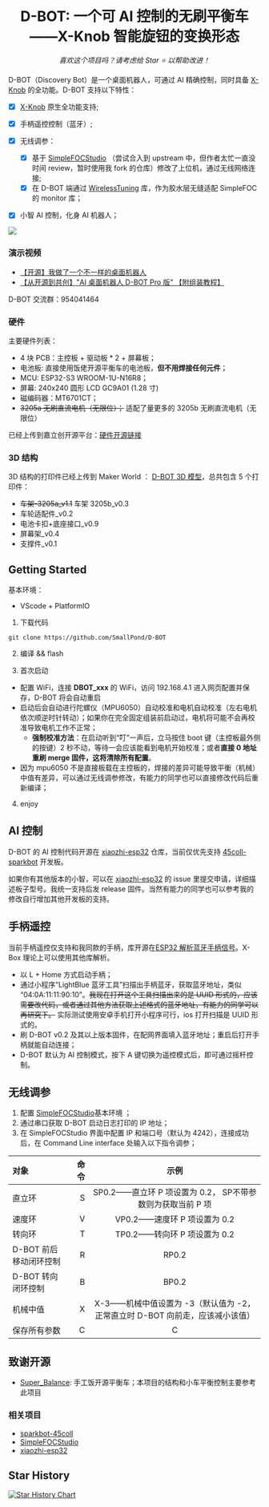 <h1 align="center">D-BOT: 一个可 AI 控制的无刷平衡车——X-Knob 智能旋钮的变换形态</h1>
<div align="center">

<i>喜欢这个项目吗？请考虑给 Star ⭐️ 以帮助改进！</i>

</div>

D-BOT（Discovery Bot）是一个桌面机器人，可通过 AI 精确控制，同时具备 [X-Knob](https://github.com/SmallPond/X-Knob) 的全功能。D-BOT 支持以下特性：

- [x] [X-Knob](https://github.com/SmallPond/X-Knob) 原生全功能支持;
- [x] 手柄遥控控制（蓝牙）;
- [x] 无线调参：
  - [x] 基于 [SimpleFOCStudio](https://github.com/SmallPond/SimpleFOCStudio) （尝试合入到 upstream 中，但作者太忙一直没时间 review，暂时使用我 fork 的仓库）修改了上位机，通过无线网络连接;
  - [x] 在 D-BOT 端通过 [WirelessTuning](https://github.com/SmallPond/WirelessTuning) 库，作为胶水层无缝适配 SimpleFOC 的 monitor 库；
- [x] 小智 AI 控制，化身 AI 机器人；


![](https://pic-mos-1255408269.cos.ap-guangzhou.myqcloud.com/D-BOT-1.jpg)

### 演示视频

- [【开源】我做了一个不一样的桌面机器人](https://www.bilibili.com/video/BV15FXpYoEGG/)
- [【从开源到共创】"AI 桌面机器人 D-BOT Pro 版" 【附组装教程】](https://www.bilibili.com/video/BV1ioGYziEsY)

D-BOT 交流群：954041464

### 硬件

主要硬件列表：
- 4 块 PCB：主控板 + 驱动板 \* 2 + 屏幕板；
- 电池板: 直接使用饭佬开源平衡车的电池板，**但不用焊接任何元件**；
- MCU: ESP32-S3 WROOM-1U-N16R8；
- 屏幕: 240x240 圆形 LCD GC9A01 (1.28 寸)
- 磁编码器：MT6701CT；
- ~~3205a 无刷直流电机（无限位）；~~ 适配了量更多的 3205b 无刷直流电机（无限位）

已经上传到嘉立创开源平台：[硬件开源链接](https://oshwhub.com/dingmos/kbc)

### 3D 结构

3D 结构的打印件已经上传到 Maker World ： [D-BOT 3D 模型](https://makerworld.com.cn/zh/models/1061527-d-bot-ge-ke-ai-kong-zhi-de-wu-shua-ping-heng-che-x#profileId-1100492)，总共包含 5 个打印件：

- ~~车架-3205a_v1.1~~ 车架 3205b_v0.3
- 车轮适配件_v0.2
- 电池卡扣+底座接口_v0.9
- 屏幕架_v0.4
- 支撑件_v0.1

## Getting Started

基本环境：
- VScode + PlatformIO

1. 下载代码

```
git clone https://github.com/SmallPond/D-BOT  
```

2. 编译 && flash 

3. 首次启动

- 配置 WiFi，连接 **DBOT_xxx** 的 WiFi，访问 192.168.4.1 进入网页配置并保存，D-BOT 将会自动重启
- 启动后会自动进行陀螺仪（MPU6050）自动校准和电机自动校准（左右电机依次顺逆时针转动）；如果你在完全固定组装前启动过，电机将可能不会再校准导致电机工作不正常；
  - **强制校准方法**：在启动听到“叮”一声后，立马按住 boot 键（主控板最外侧的按键）2 秒不动，等待一会应该能看到电机开始校准；或者**直接 0 地址重刷 merge 固件，这将清除所有配置**。
- 因为 mpu6050 不是直接板载在主控板的，焊接的差异可能导致平衡（机械）中值有差异，可以通过无线调参修改，有能力的同学也可以直接修改代码后重新编译；

4. enjoy 

## AI 控制

D-BOT 的 AI 控制代码开源在 [xiaozhi-esp32](https://github.com/SmallPond/xiaozhi-esp32) 仓库，当前仅优先支持 [45coll-sparkbot](https://gitee.com/coll45/sparkbot-45coll) 开发板。

如果你有其他版本的小智，可以在 [xiaozhi-esp32](https://github.com/SmallPond/xiaozhi-esp32) 的 issue 里提交申请，详细描述板子型号。我统一支持后发 release 固件。当然有能力的同学也可以参考我的修改自行增加其他开发板的支持。

## 手柄遥控

当前手柄遥控仅支持和我同款的手柄，库开源在[ESP32 解析蓝牙手柄信号](https://github.com/SmallPond/ble_ctrl)。X-Box 理论上可以使用其他库解析。

- 以 L + Home 方式启动手柄；
- 通过小程序“LightBlue 蓝牙工具”扫描出手柄蓝牙，获取蓝牙地址，类似 “04:0A:11:11:90:10”。~~我现在打开这个工具扫描出来的是 UUID 形式的，应该需要改代码，或者通过其他方法获取上述格式的蓝牙地址，有能力的同学可以再研究下。~~ 实际测试使用安卓手机打开小程序可行，ios 打开扫描是 UUID 形式的。
- 刷 D-BOT v0.2 及其以上版本固件，在配网界面填入蓝牙地址；重启后打开手柄就能自动连接；
- D-BOT 默认为 AI 控制模式，按下 A 键切换为遥控模式后，即可通过摇杆控制。

## 无线调参

1. 配置 [SimpleFOCStudio](https://github.com/SmallPond/SimpleFOCStudio)基本环境 ；
2. 通过串口获取 D-BOT 启动日志打印的 IP 地址；
3. 在 SimpleFOCStudio 界面中配置 IP 和端口号（默认为 4242），连接成功后，在 Command Line interface 处输入以下指令调参；

| 对象 | 命令 | 示例 |
| :-----| ----: | :----: |
| 直立环 | S | SP0.2——直立环 P 项设置为 0.2， SP不带参数则为获取当前 P 项 |
| 速度环 | V | VP0.2——速度环 P 项设置为 0.2 |
| 转向环 | T | TP0.2——转向环 P 项设置为 0.2 |
| D-BOT 前后移动闭环控制 | R | RP0.2|
| D-BOT 转向闭环控制 | B | BP0.2|
| 机械中值 | X | X-3——机械中值设置为 -3（默认值为 -2，正常直立时 D-BOT 向前走，应该减小该值） |
|保存所有参数|C|C|

## 致谢开源

- [Super_Balance](https://gitee.com/handmade-rice/Super_Balance): 手工饭开源平衡车；本项目的结构和小车平衡控制主要参考此项目

### 相关项目

- [sparkbot-45coll](https://gitee.com/coll45/sparkbot-45coll)
- [SimpleFOCStudio](https://github.com/JorgeMaker/SimpleFOCStudio)
- [xiaozhi-esp32](https://github.com/78/xiaozhi-esp32)

## Star History

[![Star History Chart](https://api.star-history.com/svg?repos=SmallPond/D-BOT&type=Date)](https://www.star-history.com/#SmallPond/D-BOT&Date)

